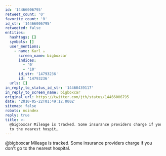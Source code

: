 ```yaml
---
id: '14466006795'
retweet_count: '0'
favorite_count: '0'
id_str: '14466006795'
retweeted: false
entities:
  hashtags: []
  symbols: []
  user_mentions:
    - name: Karl ☕️
      screen_name: bigboxcar
      indices:
        - '0'
        - '10'
      id_str: '14793236'
      id: '14793236'
  urls: []
in_reply_to_status_id_str: '14460439117'
in_reply_to_screen_name: bigboxcar
original_url: https://twitter.com/jth/status/14466006795
date: '2010-05-22T01:49:12.000Z'
sitemap: false
robots: noindex
reply: true
title: >-
  @bigboxcar Mileage is tracked. Some insurance providers charge if you don't go
  to the nearest hospit…
---
```


@bigboxcar Mileage is tracked. Some insurance providers charge if you don't go to the nearest hospital.
